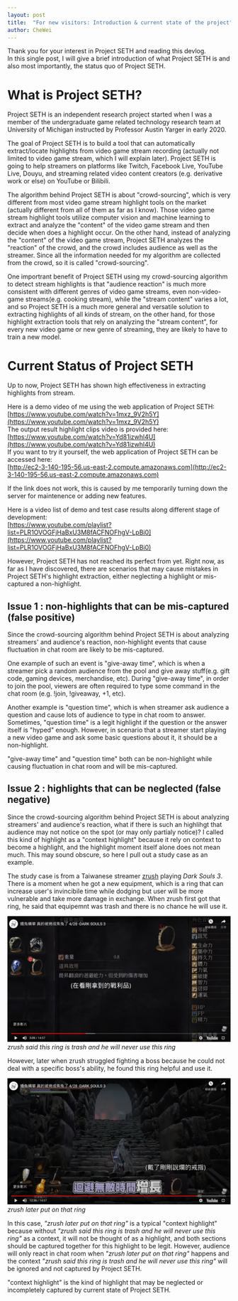 ```yaml
---
layout: post
title:  "For new visitors: Introduction & current state of the project"
author: CheWei
---
```


Thank you for your interest in Project SETH and reading this devlog.<br>
In this single post, I will give a brief introduction of what Project SETH is and also most importantly, 
the status quo of Project SETH.



# What is Project SETH?

Project SETH is an independent research project started when I was a member of the undergraduate game related technology research
team at University of Michigan instructed by Professor Austin Yarger in early 2020.

The goal of Project SETH is to build a tool that can automatically extract/locate highlights from video game stream recording (actually not limited to video game stream, which I will explain later).
Project SETH is going to help streamers on platforms like Twitch, Facebook Live, YouTube Live, Douyu, and streaming related video content creators (e.g. derivative work or else) on YouTube or Bilibili.

The algorithm behind Project SETH is about "crowd-sourcing", which is very different from most video game stream highlight tools on the market (actually different from all of them as far as I know). Those video game stream highlight tools utilize computer vision and machine learning to extract and analyze the "content" of the video game stream and then decide when does a highlight occur. On the other hand, instead of analyzing the "content" of the video game stream, Project SETH analyzes the "reaction" of the crowd, and the crowd includes audience as well as the streamer. Since all the information needed for my algorithm are collected from the crowd, so it is called "crowd-sourcing".

One importrant benefit of Project SETH using my crowd-sourcing algorithm to detect stream highlights is that "audience reaction" is much more consistent with different genres of video game streams, even non-video-game streams(e.g. cooking stream), while the "stream content" varies a lot, and so Project SETH is a much more general and versatile solution to extracting highlights of all kinds of stream, on the other hand, for those highlight extraction tools that rely on analyzing the "stream content", for every new video game or new genre of streaming, they are likely to have to train a new model.



# Current Status of Project SETH

Up to now, Project SETH has shown high effectiveness in extracting highlights from stream.<br>

Here is a demo video of me using the web application of Project SETH:<br>
[https://www.youtube.com/watch?v=1mxz_9V2h5Y](https://www.youtube.com/watch?v=1mxz_9V2h5Y)<br>
The output result highlight clips video is provided here:<br>
[https://www.youtube.com/watch?v=Yd81izwhl4U](https://www.youtube.com/watch?v=Yd81izwhl4U)<br>
If you want to try it yourself, the web application of Project SETH can be accessed here:<br>
[http://ec2-3-140-195-56.us-east-2.compute.amazonaws.com](http://ec2-3-140-195-56.us-east-2.compute.amazonaws.com)<br>

If the link does not work, this is caused by me temporarily turning down the server for maintenence or adding new features.

Here is a video list of demo and test case results along different stage of development:<br>
[https://www.youtube.com/playlist?list=PLR1OVOGFjHaBxU3M8fACFNOFhgV-LpBi0](https://www.youtube.com/playlist?list=PLR1OVOGFjHaBxU3M8fACFNOFhgV-LpBi0)

However, Project SETH has not reached its perfect from yet. Right now, as far as I have discovered,  there are scenarios that may cause mistakes in Project SETH's highlight extraction, either neglecting a highlight or mis-captured a non-highlight.

## Issue 1 : non-highlights that can be mis-captured (false positive)

Since the crowd-sourcing algorithm behind Project SETH is about analyzing streamers' and audience's reaction, non-highlight events that cause fluctuation in chat room are likely to be mis-captured.

One example of such an event is "give-away time", which is when a streamer pick a random audience from the pool and give away stuff(e.g. gift code, gaming devices, merchandise, etc). During "give-away time", in order to join the pool, viewers are often required to type some command in the chat room (e.g. !join, !giveaway, +1, etc).

Another example is "question time", which is when streamer ask audience a question and cause lots of audience to type in chat room to answer. Sometimes, "question time" is a legit highlight if the question or the answer itself is "hyped" enough. However, in scenario that a streamer start playing a new video game and ask some basic questions about it, it should be a non-highlight.

"give-away time" and "question time" both can be non-highlight while causing fluctuation in chat room and will be mis-captured.

## Issue 2 : highlights that can be neglected (false negative)

Since the crowd-sourcing algorithm behind Project SETH is about analyzing streamers' and audience's reaction, what if there is such an highlihgt that audience may not notice on the spot (or may only partialy notice)? I called this kind of highlight as a "context highlight" because it rely on context to become a highlight, and the highlight moment itself alone does not mean much. This may sound obscure, so here I pull out a study case as an example.

The study case is from a Taiwanese streamer [zrush](https://www.twitch.tv/zrush) playing _Dark Souls 3_. <br>
There is a moment when he got a new equipment, which is a ring that can increase user's invincibile time while dodging but user will be more vulnerable and take more damage in exchange. When zrush first got that ring, he said that equipemnt was trash and there is no chance he will use it.

![Zrush said he will never use this ring](../images/intro/context-problem-type2-cause.png "Zrush said he will never use this ring")
_zrush said this ring is trash and he will never use this ring_

However, later when zrush struggled fighting a boss because he could not deal with a specific boss's ability, he found this ring helpful and use it.

![Zrush later put on that ring](../images/intro/context-problem-type2-result.png "Zrush put on that ring")
_zrush later put on that ring_

In this case, _"zrush later put on that ring"_ is a typical "context highlight" because without _"zrush said this ring is trash and he will never use this ring"_ as a context, it will not be thought of as a highlight, and both sections should be captured together for this highlight to be legit. However, audience will only react in chat room when _"zrush later put on that ring"_ happens and the context _"zrush said this ring is trash and he will never use this ring"_ will be ignored and not captured by Project SETH.

"context highlight" is the kind of highlight that may be neglected or incompletely captured by current state of Project SETH.


